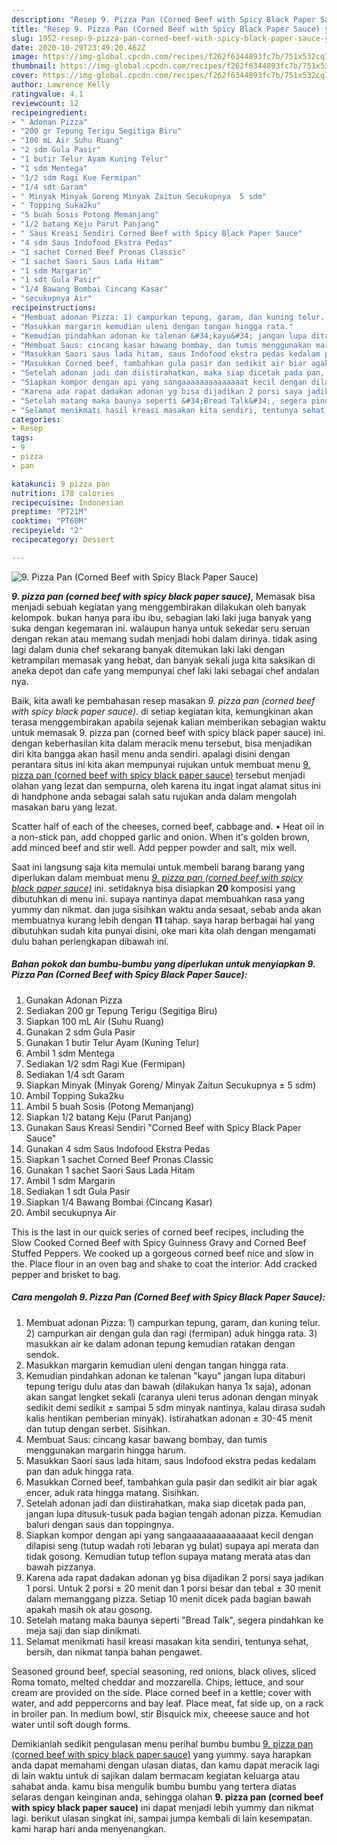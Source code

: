 ```yaml
---
description: "Resep 9. Pizza Pan (Corned Beef with Spicy Black Paper Sauce) yang Menggugah Selera"
title: "Resep 9. Pizza Pan (Corned Beef with Spicy Black Paper Sauce) yang Menggugah Selera"
slug: 1952-resep-9-pizza-pan-corned-beef-with-spicy-black-paper-sauce-yang-menggugah-selera
date: 2020-10-29T23:49:20.462Z
image: https://img-global.cpcdn.com/recipes/f262f6344893fc7b/751x532cq70/9-pizza-pan-corned-beef-with-spicy-black-paper-sauce-foto-resep-utama.jpg
thumbnail: https://img-global.cpcdn.com/recipes/f262f6344893fc7b/751x532cq70/9-pizza-pan-corned-beef-with-spicy-black-paper-sauce-foto-resep-utama.jpg
cover: https://img-global.cpcdn.com/recipes/f262f6344893fc7b/751x532cq70/9-pizza-pan-corned-beef-with-spicy-black-paper-sauce-foto-resep-utama.jpg
author: Lawrence Kelly
ratingvalue: 4.1
reviewcount: 12
recipeingredient:
- " Adonan Pizza"
- "200 gr Tepung Terigu Segitiga Biru"
- "100 mL Air Suhu Ruang"
- "2 sdm Gula Pasir"
- "1 butir Telur Ayam Kuning Telur"
- "1 sdm Mentega"
- "1/2 sdm Ragi Kue Fermipan"
- "1/4 sdt Garam"
- " Minyak Minyak Goreng Minyak Zaitun Secukupnya  5 sdm"
- " Topping Suka2ku"
- "5 buah Sosis Potong Memanjang"
- "1/2 batang Keju Parut Panjang"
- " Saus Kreasi Sendiri Corned Beef with Spicy Black Paper Sauce"
- "4 sdm Saus Indofood Ekstra Pedas"
- "1 sachet Corned Beef Pronas Classic"
- "1 sachet Saori Saus Lada Hitam"
- "1 sdm Margarin"
- "1 sdt Gula Pasir"
- "1/4 Bawang Bombai Cincang Kasar"
- "secukupnya Air"
recipeinstructions:
- "Membuat adonan Pizza: 1) campurkan tepung, garam, dan kuning telur. 2) campurkan air dengan gula dan ragi (fermipan) aduk hingga rata. 3) masukkan air ke dalam adonan tepung kemudian ratakan dengan sendok."
- "Masukkan margarin kemudian uleni dengan tangan hingga rata."
- "Kemudian pindahkan adonan ke talenan &#34;kayu&#34; jangan lupa ditaburi tepung terigu dulu atas dan bawah (dilakukan hanya 1x saja), adonan akan sangat lengket sekali (caranya uleni terus adonan dengan minyak sedikit demi sedikit ± sampai 5 sdm minyak nantinya, kalau dirasa sudah kalis hentikan pemberian minyak). Istirahatkan adonan ± 30-45 menit dan tutup dengan serbet. Sisihkan."
- "Membuat Saus: cincang kasar bawang bombay, dan tumis menggunakan margarin hingga harum."
- "Masukkan Saori saus lada hitam, saus Indofood ekstra pedas kedalam pan dan aduk hingga rata."
- "Masukkan Corned beef, tambahkan gula pasir dan sedikit air biar agak encer, aduk rata hingga matang. Sisihkan."
- "Setelah adonan jadi dan diistirahatkan, maka siap dicetak pada pan, jangan lupa ditusuk-tusuk pada bagian tengah adonan pizza. Kemudian baluri dengan saus dan toppingnya."
- "Siapkan kompor dengan api yang sangaaaaaaaaaaaaaat kecil dengan dilapisi seng (tutup wadah roti lebaran yg bulat) supaya api merata dan tidak gosong. Kemudian tutup teflon supaya matang merata atas dan bawah pizzanya."
- "Karena ada rapat dadakan adonan yg bisa dijadikan 2 porsi saya jadikan 1 porsi. Untuk 2 porsi ± 20 menit dan 1 porsi besar dan tebal ± 30 menit dalam memanggang pizza. Setiap 10 menit dicek pada bagian bawah apakah masih ok atau gosong."
- "Setelah matang maka baunya seperti &#34;Bread Talk&#34;, segera pindahkan ke meja saji dan siap dinikmati."
- "Selamat menikmati hasil kreasi masakan kita sendiri, tentunya sehat, bersih, dan nikmat tanpa bahan pengawet."
categories:
- Resep
tags:
- 9
- pizza
- pan

katakunci: 9 pizza pan 
nutrition: 178 calories
recipecuisine: Indonesian
preptime: "PT21M"
cooktime: "PT60M"
recipeyield: "2"
recipecategory: Dessert

---
```



![9. Pizza Pan (Corned Beef with Spicy Black Paper Sauce)](https://img-global.cpcdn.com/recipes/f262f6344893fc7b/751x532cq70/9-pizza-pan-corned-beef-with-spicy-black-paper-sauce-foto-resep-utama.jpg)

<b><i>9. pizza pan (corned beef with spicy black paper sauce)</i></b>, Memasak bisa menjadi sebuah kegiatan yang menggembirakan dilakukan oleh banyak kelompok. bukan hanya para ibu ibu, sebagian laki laki juga banyak yang suka dengan kegemaran ini. walaupun hanya untuk sekedar seru seruan dengan rekan atau memang sudah menjadi hobi dalam dirinya. tidak asing lagi dalam dunia chef sekarang banyak ditemukan laki laki dengan ketrampilan memasak yang hebat, dan banyak sekali juga kita saksikan di aneka depot dan cafe yang mempunyai chef laki laki sebagai chef andalan nya.

Baik, kita awali ke pembahasan resep masakan <i>9. pizza pan (corned beef with spicy black paper sauce)</i>. di setiap kegiatan kita, kemungkinan akan terasa menggembirakan apabila sejenak kalian memberikan sebagian waktu untuk memasak 9. pizza pan (corned beef with spicy black paper sauce) ini. dengan keberhasilan kita dalam meracik menu tersebut, bisa menjadikan diri kita bangga akan hasil menu anda sendiri. apalagi disini dengan perantara situs ini kita akan mempunyai rujukan untuk membuat menu <u>9. pizza pan (corned beef with spicy black paper sauce)</u> tersebut menjadi olahan yang lezat dan sempurna, oleh karena itu ingat ingat alamat situs ini di handphone anda sebagai salah satu rujukan anda dalam mengolah masakan baru yang lezat.

Scatter half of each of the cheeses, corned beef, cabbage and. • Heat oil in a non-stick pan, add chopped garlic and onion. When it&#39;s golden brown, add minced beef and stir well. Add pepper powder and salt, mix well.


Saat ini langsung saja kita memulai untuk membeli barang barang yang diperlukan dalam membuat menu <u><i>9. pizza pan (corned beef with spicy black paper sauce)</i></u> ini. setidaknya bisa disiapkan <b>20</b> komposisi yang dibutuhkan di menu ini. supaya nantinya dapat membuahkan rasa yang yummy dan nikmat. dan juga sisihkan waktu anda sesaat, sebab anda akan membuatnya kurang lebih dengan <b>11</b> tahap. saya harap berbagai hal yang dibutuhkan sudah kita punyai disini, oke mari kita olah dengan mengamati dulu bahan perlengkapan dibawah ini.

<!--inarticleads1-->

##### Bahan pokok dan bumbu-bumbu yang diperlukan untuk menyiapkan 9. Pizza Pan (Corned Beef with Spicy Black Paper Sauce):

1. Gunakan  Adonan Pizza
1. Sediakan 200 gr Tepung Terigu (Segitiga Biru)
1. Siapkan 100 mL Air (Suhu Ruang)
1. Gunakan 2 sdm Gula Pasir
1. Gunakan 1 butir Telur Ayam (Kuning Telur)
1. Ambil 1 sdm Mentega
1. Sediakan 1/2 sdm Ragi Kue (Fermipan)
1. Sediakan 1/4 sdt Garam
1. Siapkan  Minyak (Minyak Goreng/ Minyak Zaitun Secukupnya ± 5 sdm)
1. Ambil  Topping Suka2ku
1. Ambil 5 buah Sosis (Potong Memanjang)
1. Siapkan 1/2 batang Keju (Parut Panjang)
1. Gunakan  Saus Kreasi Sendiri &#34;Corned Beef with Spicy Black Paper Sauce&#34;
1. Gunakan 4 sdm Saus Indofood Ekstra Pedas
1. Siapkan 1 sachet Corned Beef Pronas Classic
1. Gunakan 1 sachet Saori Saus Lada Hitam
1. Ambil 1 sdm Margarin
1. Sediakan 1 sdt Gula Pasir
1. Siapkan 1/4 Bawang Bombai (Cincang Kasar)
1. Ambil secukupnya Air


This is the last in our quick series of corned beef recipes, including the Slow Cooked Corned Beef with Spicy Guinness Gravy and Corned Beef Stuffed Peppers. We cooked up a gorgeous corned beef nice and slow in the. Place flour in an oven bag and shake to coat the interior. Add cracked pepper and brisket to bag. 

<!--inarticleads2-->

##### Cara mengolah 9. Pizza Pan (Corned Beef with Spicy Black Paper Sauce):

1. Membuat adonan Pizza: 1) campurkan tepung, garam, dan kuning telur. 2) campurkan air dengan gula dan ragi (fermipan) aduk hingga rata. 3) masukkan air ke dalam adonan tepung kemudian ratakan dengan sendok.
1. Masukkan margarin kemudian uleni dengan tangan hingga rata.
1. Kemudian pindahkan adonan ke talenan &#34;kayu&#34; jangan lupa ditaburi tepung terigu dulu atas dan bawah (dilakukan hanya 1x saja), adonan akan sangat lengket sekali (caranya uleni terus adonan dengan minyak sedikit demi sedikit ± sampai 5 sdm minyak nantinya, kalau dirasa sudah kalis hentikan pemberian minyak). Istirahatkan adonan ± 30-45 menit dan tutup dengan serbet. Sisihkan.
1. Membuat Saus: cincang kasar bawang bombay, dan tumis menggunakan margarin hingga harum.
1. Masukkan Saori saus lada hitam, saus Indofood ekstra pedas kedalam pan dan aduk hingga rata.
1. Masukkan Corned beef, tambahkan gula pasir dan sedikit air biar agak encer, aduk rata hingga matang. Sisihkan.
1. Setelah adonan jadi dan diistirahatkan, maka siap dicetak pada pan, jangan lupa ditusuk-tusuk pada bagian tengah adonan pizza. Kemudian baluri dengan saus dan toppingnya.
1. Siapkan kompor dengan api yang sangaaaaaaaaaaaaaat kecil dengan dilapisi seng (tutup wadah roti lebaran yg bulat) supaya api merata dan tidak gosong. Kemudian tutup teflon supaya matang merata atas dan bawah pizzanya.
1. Karena ada rapat dadakan adonan yg bisa dijadikan 2 porsi saya jadikan 1 porsi. Untuk 2 porsi ± 20 menit dan 1 porsi besar dan tebal ± 30 menit dalam memanggang pizza. Setiap 10 menit dicek pada bagian bawah apakah masih ok atau gosong.
1. Setelah matang maka baunya seperti &#34;Bread Talk&#34;, segera pindahkan ke meja saji dan siap dinikmati.
1. Selamat menikmati hasil kreasi masakan kita sendiri, tentunya sehat, bersih, dan nikmat tanpa bahan pengawet.


Seasoned ground beef, special seasoning, red onions, black olives, sliced Roma tomato, melted cheddar and mozzarella. Chips, lettuce, and sour cream are provided on the side. Place corned beef in a kettle; cover with water, and add peppercorns and bay leaf. Place meat, fat side up, on a rack in broiler pan. In medium bowl, stir Bisquick mix, cheeese sauce and hot water until soft dough forms. 

Demikianlah sedikit pengulasan menu perihal bumbu bumbu <u>9. pizza pan (corned beef with spicy black paper sauce)</u> yang yummy. saya harapkan anda dapat memahami dengan ulasan diatas, dan kamu dapat meracik lagi di lain waktu untuk di sajikan dalam bermacam kegiatan keluarga atau sahabat anda. kamu bisa mengulik bumbu bumbu yang tertera diatas selaras dengan keinginan anda, sehingga olahan <b>9. pizza pan (corned beef with spicy black paper sauce)</b> ini dapat menjadi lebih yummy dan nikmat lagi. berikut ulasan singkat ini, sampai jumpa kembali di lain kesempatan. kami harap hari anda menyenangkan.

